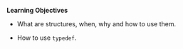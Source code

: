 **Learning Objectives**

- What are structures, when, why and how to use them.

- How to use ```typedef```.
